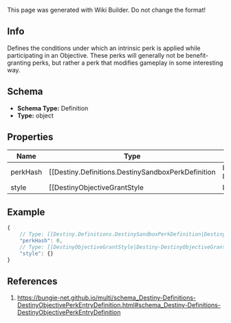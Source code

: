 <span class="wiki-builder">This page was generated with Wiki Builder. Do not change the format!</span>

## Info
Defines the conditions under which an intrinsic perk is applied while participating in an Objective. These perks will generally not be benefit-granting perks, but rather a perk that modifies gameplay in some interesting way.

## Schema
* **Schema Type:** Definition
* **Type:** object

## Properties
Name | Type | Description
---- | ---- | -----------
perkHash | [[Destiny.Definitions.DestinySandboxPerkDefinition|Destiny-Definitions-DestinySandboxPerkDefinition]]:integer:uint32 | The hash identifier of the DestinySandboxPerkDefinition that will be applied to the character.
style | [[DestinyObjectiveGrantStyle|Destiny-DestinyObjectiveGrantStyle]]:Enum | An enumeration indicating whether it will be applied as long as the Objective is active, when it's completed, or until it's completed.

## Example
```javascript
{
    // Type: [[Destiny.Definitions.DestinySandboxPerkDefinition|Destiny-Definitions-DestinySandboxPerkDefinition]]:integer:uint32
    "perkHash": 0,
    // Type: [[DestinyObjectiveGrantStyle|Destiny-DestinyObjectiveGrantStyle]]:Enum
    "style": {}
}

```

## References
1. https://bungie-net.github.io/multi/schema_Destiny-Definitions-DestinyObjectivePerkEntryDefinition.html#schema_Destiny-Definitions-DestinyObjectivePerkEntryDefinition

